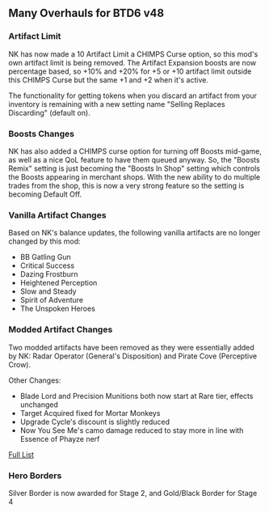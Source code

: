 ## Many Overhauls for BTD6 v48

### Artifact Limit

NK has now made a 10 Artifact Limit a CHIMPS Curse option, so this mod's own artifact limit is being removed.
The Artifact Expansion boosts are now percentage based, so +10% and +20% for +5 or +10 artifact limit outside this
CHIMPS Curse but the same +1 and +2 when it's active.

The functionality for getting tokens when you discard an artifact from your inventory is remaining with a new setting
name "Selling Replaces Discarding" (default on).

### Boosts Changes

NK has also added a CHIMPS curse option for turning off Boosts mid-game, as well as a nice QoL feature to have them
queued anyway. So, the "Boosts Remix" setting is just becoming the "Boosts In Shop" setting which
controls the Boosts appearing in merchant shops. With the new ability to do multiple trades from the shop, this is now a
very strong feature so the setting is becoming Default Off.

### Vanilla Artifact Changes

Based on NK's balance updates, the following vanilla artifacts are no longer changed by this mod:

- BB Gatling Gun
- Critical Success
- Dazing Frostburn
- Heightened Perception
- Slow and Steady
- Spirit of Adventure
- The Unspoken Heroes

### Modded Artifact Changes

Two modded artifacts have been removed as they were essentially added by NK: Radar Operator (General's Disposition) and
Pirate Cove (Perceptive Crow).

Other Changes:

- Blade Lord and Precision Munitions both now start at Rare tier, effects unchanged
- Target Acquired fixed for Mortar Monkeys
- Upgrade Cycle's discount is slightly reduced
- Now You See Me's camo damage reduced to stay more in line with Essence of Phayze nerf

[Full List](/NewArtifacts.md)

### Hero Borders

Silver Border is now awarded for Stage 2, and Gold/Black Border for Stage 4